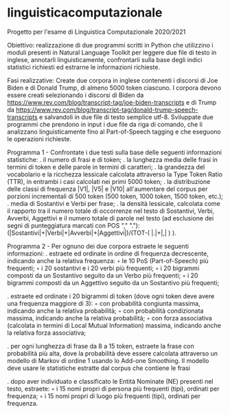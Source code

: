 # linguisticacomputazionale
Progetto per l'esame di Linguistica Computazionale 2020/2021

Obiettivo:
realizzazione di due programmi scritti in Python che utilizzino i moduli presenti in Natural
Language Toolkit per leggere due file di testo in inglese, annotarli linguisticamente, confrontarli
sulla base degli indici statistici richiesti ed estrarne le informazioni richieste.

Fasi realizzative:
Create due corpora in inglese contenenti i discorsi di Joe Biden e di Donald Trump, di almeno 5000
token ciascuno. I corpora devono essere creati selezionando i discorsi di Biden da
https://www.rev.com/blog/transcript-tag/joe-biden-transcripts e di Trump da
https://www.rev.com/blog/transcript-tag/donald-trump-speech-transcripts e salvandoli in due file di
testo semplice utf-8. Sviluppate due programmi che prendono in input i due file da riga di comando,
che li analizzano linguisticamente fino al Part-of-Speech tagging e che eseguono le operazioni
richieste.

Programma 1 - Confrontate i due testi sulla base delle seguenti informazioni statistiche:
  . il numero di frasi e di token;
  . la lunghezza media delle frasi in termini di token e delle parole in termini di caratteri;
  . la grandezza del vocabolario e la ricchezza lessicale calcolata attraverso la Type Token Ratio
    (TTR), in entrambi i casi calcolati nei primi 5000 token;
  . la distribuzione delle classi di frequenza |V1|, |V5| e |V10| all'aumentare del corpus per
    porzioni incrementali di 500 token (500 token, 1000 token, 1500 token, etc.);
  . media di Sostantivi e Verbi per frase;
  . la densità lessicale, calcolata come il rapporto tra il numero totale di occorrenze nel testo di
    Sostantivi, Verbi, Avverbi, Aggettivi e il numero totale di parole nel testo (ad esclusione dei
    segni di punteggiatura marcati con POS "," "."):
    (|Sostantivi|+|Verbi|+|Avverbi|+|Aggettivi|)/(TOT-( |.|+|,| ) ).

Programma 2 - Per ognuno dei due corpora estraete le seguenti informazioni:
  . estraete ed ordinate in ordine di frequenza decrescente, indicando anche la relativa
    frequenza:
    ◦ le 10 PoS (Part-of-Speech) più frequenti;
    ◦ i 20 sostantivi e i 20 verbi più frequenti;
    ◦ i 20 bigrammi composti da un Sostantivo seguito da un Verbo più frequenti;
    ◦ i 20 bigrammi composti da un Aggettivo seguito da un Sostantivo più frequenti;

  . estraete ed ordinate i 20 bigrammi di token (dove ogni token deve avere una frequenza
    maggiore di 3):
    ◦ con probabilità congiunta massima, indicando anche la relativa probabilità;
    ◦ con probabilità condizionata massima, indicando anche la relativa probabilità;
    ◦ con forza associativa (calcolata in termini di Local Mutual Information) massima,
    indicando anche la relativa forza associativa;
    
  . per ogni lunghezza di frase da 8 a 15 token, estraete la frase con probabilità più alta, dove la
    probabilità deve essere calcolata attraverso un modello di Markov di ordine 1 usando lo
    Add-one Smoothing. Il modello deve usare le statistiche estratte dal corpus che contiene le
    frasi
    
  . dopo aver individuato e classificato le Entità Nominate (NE) presenti nel testo, estraete:
    ◦ i 15 nomi propri di persona più frequenti (tipi), ordinati per frequenza;
    ◦ i 15 nomi propri di luogo più frequenti (tipi), ordinati per frequenza.
